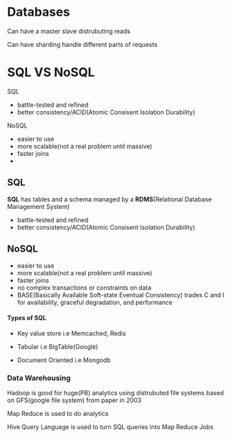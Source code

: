 # Databases

Can have a master slave distrubuting reads

Can have sharding handle different parts of requests

# SQL VS NoSQL

SQL

- battle-tested and refined
- better consistency/ACID(Atomic Consisent Isolation Durability)

NoSQL

- easier to use
- more scalable(not a real problem until massive)
- faster joins
- 

## SQL

**SQL** has tables and a schema managed by a **RDMS**(Relational Database Management System)

- battle-tested and refined
- better consistency/ACID(Atomic Consisent Isolation Durability)

## NoSQL

- easier to use
- more scalable(not a real problem until massive)
- faster joins
- no complex transactions or constraints on data
- BASE(Basically Available Soft-state Eventual Consistency) trades C and I for availability, graceful degradation, and performance

#### Types of SQL

- Key value store i.e Memcached, Redis

- Tabular i.e BigTable(Google)

- Document Oriented i.e Mongodb

### Data Warehousing

Hadoop is good for huge(PB) analytics using distrubuted file systems based on GFS(google file system) from paper in 2003 

Map Reduce is used to do analytics

Hive Query Language is used to turn SQL queries into Map Reduce Jobs